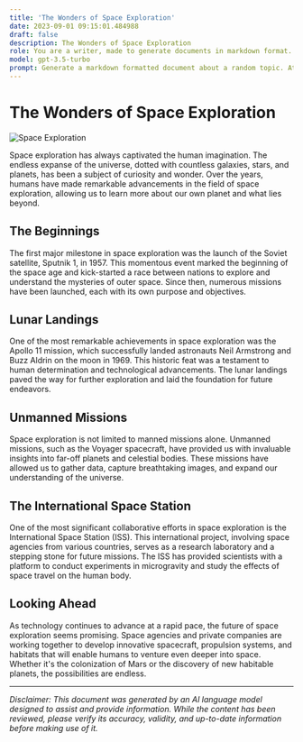 ```yaml
---
title: 'The Wonders of Space Exploration'
date: 2023-09-01 09:15:01.484988
draft: false
description: The Wonders of Space Exploration
role: You are a writer, made to generate documents in markdown format. It is very important that all of the documents you generate are in valid markdown format.
model: gpt-3.5-turbo
prompt: Generate a markdown formatted document about a random topic. At the bottom, include a disclaimer explaining that the document was generated by you. The first line of the document should be the title. Make sure that the entire document is in proper markdown format, using a mix of various tags to make the document visually appealing.
---
```


# The Wonders of Space Exploration

![Space Exploration](https://images.unsplash.com/photo-1555685815-126a6c22d5e2)

Space exploration has always captivated the human imagination. The endless expanse of the universe, dotted with countless galaxies, stars, and planets, has been a subject of curiosity and wonder. Over the years, humans have made remarkable advancements in the field of space exploration, allowing us to learn more about our own planet and what lies beyond.

## The Beginnings

The first major milestone in space exploration was the launch of the Soviet satellite, Sputnik 1, in 1957. This momentous event marked the beginning of the space age and kick-started a race between nations to explore and understand the mysteries of outer space. Since then, numerous missions have been launched, each with its own purpose and objectives.

## Lunar Landings

One of the most remarkable achievements in space exploration was the Apollo 11 mission, which successfully landed astronauts Neil Armstrong and Buzz Aldrin on the moon in 1969. This historic feat was a testament to human determination and technological advancements. The lunar landings paved the way for further exploration and laid the foundation for future endeavors.

## Unmanned Missions

Space exploration is not limited to manned missions alone. Unmanned missions, such as the Voyager spacecraft, have provided us with invaluable insights into far-off planets and celestial bodies. These missions have allowed us to gather data, capture breathtaking images, and expand our understanding of the universe.

## The International Space Station

One of the most significant collaborative efforts in space exploration is the International Space Station (ISS). This international project, involving space agencies from various countries, serves as a research laboratory and a stepping stone for future missions. The ISS has provided scientists with a platform to conduct experiments in microgravity and study the effects of space travel on the human body.

## Looking Ahead

As technology continues to advance at a rapid pace, the future of space exploration seems promising. Space agencies and private companies are working together to develop innovative spacecraft, propulsion systems, and habitats that will enable humans to venture even deeper into space. Whether it's the colonization of Mars or the discovery of new habitable planets, the possibilities are endless.

---

*Disclaimer: This document was generated by an AI language model designed to assist and provide information. While the content has been reviewed, please verify its accuracy, validity, and up-to-date information before making use of it.*